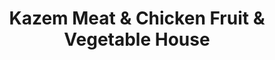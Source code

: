 ---
title: "Kazem Meat & Chicken Fruit & Vegetable House"
url: /guelph/kazem-meat-and-chicken-fruit-and-vegetable-house/
shop: supermarket
---
